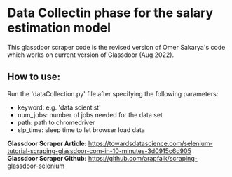 # Data Collectin phase for the salary estimation model
This glassdoor scraper code is the revised version of Omer Sakarya's code which works on current version of Glassdoor (Aug 2022). 

## How to use:
Run the 'dataCollection.py' file after specifying the following parameters:
- keyword: e.g. 'data scientist' 
- num_jobs: number of jobs needed for the data set
- path: path to chromedriver
- slp_time: sleep time to let browser load data

**Glassdoor Scraper Article:** https://towardsdatascience.com/selenium-tutorial-scraping-glassdoor-com-in-10-minutes-3d0915c6d905  
**Glassdoor Scraper Github:** https://github.com/arapfaik/scraping-glassdoor-selenium  

